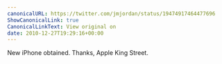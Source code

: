 ```yaml
---
canonicalURL: https://twitter.com/jmjordan/status/19474917464477696
ShowCanonicalLink: true
CanonicalLinkText: View original on
date: 2010-12-27T19:29:16+00:00
---
```

New iPhone obtained. Thanks, Apple King Street.